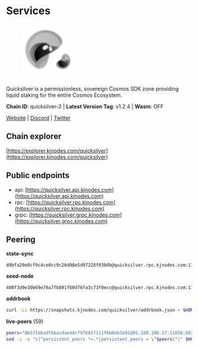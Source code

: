 # Services

<figure><img src="https://raw.githubusercontent.com/kj89/cosmos-images/main/logos/quicksilver.png" width="150" alt=""><figcaption></figcaption></figure>

Quicksilver is a permissionless, sovereign Cosmos SDK zone providing liquid staking for the entire Cosmos Ecosystem.

**Chain ID**: quicksilver-2 | **Latest Version Tag**: v1.2.4 | **Wasm**: OFF

[Website](https://quicksilver.zone) | [Discord](https://discord.gg/quicksilverprotocol) | [Twitter](https://twitter.com/quicksilverzone)




## Chain explorer
[https://explorer.kjnodes.com/quicksilver](https://explorer.kjnodes.com/quicksilver)

## Public endpoints

* api: [https://quicksilver.api.kjnodes.com](https://quicksilver.api.kjnodes.com)
* rpc: [https://quicksilver.rpc.kjnodes.com](https://quicksilver.rpc.kjnodes.com)
* grpc: [https://quicksilver.grpc.kjnodes.com](https://quicksilver.grpc.kjnodes.com)

## Peering

**state-sync**

```text
d9bfa29e0cf9c4ce0cc9c26d98e5d97228f93b0b@quicksilver.rpc.kjnodes.com:11656
```

**seed-node**

```text
400f3d9e30b69e78a7fb891f60d76fa3c73f0ecc@quicksilver.rpc.kjnodes.com:11659
```

**addrbook**
```bash
curl -Ls https://snapshots.kjnodes.com/quicksilver/addrbook.json > $HOME/.quicksilverd/config/addrbook.json
```

**live-peers** (59)
```bash
peers="8b575bbadf6bacdae40cf97681f111f6b0eb3a91@65.108.206.57:11656,602700ce2ed57b2176514ec2ecbda079caa7a536@178.170.40.28:15620,06230bbaabb6c9c6223275b57d8e10fc609ae7ba@51.89.7.184:26633,185f80586290dcd53db67ebc2da1e146e291bcd6@148.251.13.186:11156,0a3860f9d3c27b34910fe8660240ae55699b55c2@84.244.95.245:26656,4de2811fd20d33110daf62223975beccecbe55a0@15.235.114.195:26656,5e2b0913543b7e1e070e32326d5d901b456b2190@146.19.24.133:26656,679f56feb7f4f91d46a92d0eb474d1dc43466d18@213.239.215.59:29986,4a73a81a94c9cd7147a84c35c7ab7abec94093bd@204.93.241.110:27651,d9bfa29e0cf9c4ce0cc9c26d98e5d97228f93b0b@65.109.88.38:11656,ff2055b198685f619897058a26776b9d1b73dc3c@178.63.184.129:26656,ef9c9b1952f245fbb24603d5a1f643041bec7af7@141.95.65.26:29986,e3dd956ac4081ba42ae3d038edd6d80ddf092751@198.199.90.99:26656,6785dbb8a0138600e0e0faaa77baa375451b38bb@162.55.132.48:15620,28ebd43e8c888ed069165fa035e101ae6fd7955e@139.162.191.246:26656,43b97f492bf47b455b7b275c396b1840f4eb336d@142.132.139.101:26656,841efbdd6cd5c7191b5ec849499dfd9d1ea6a931@23.88.69.22:28566,e1b058e5cfa2b836ddaa496b10911da62dcf182e@138.201.8.248:26656,e726816f42831689eab9378d5d577f1d06d25716@176.9.188.21:26656,0a226e70ceb7a4123e66216d1ed83ef22ed8a187@185.119.118.118:2000,05241d21ff9e7c699bbdb4faa73da1860b6d8cd7@128.199.85.168:26656,cbc2c7a7cd39750abee0dcd5dd2832feddbde20e@50.21.173.76:26656,46a0c8717148c4a4aa86eaaa9727e7bc6bb8e70c@49.12.7.7:26656,161f453c9ff27f3120ec5078f56b505316fbc720@65.108.6.45:61156,271419d3eb3878c902ebb0064490ad702d9d067f@144.76.145.150:26656,ef1cb5bff5b76957f02636a30d5d85d861a35dbe@65.109.92.240:21026,d22c450ef79e019dc702d9098ff09f02294e6dff@65.109.37.58:26656,d11e03ee30496ef827383d5dcbbc55e7b3171189@35.240.184.52:26656,ebc272824924ea1a27ea3183dd0b9ba713494f83@195.3.220.136:27026,4aa6607f87ad0b458526d3405731e71553cf275c@219.100.163.35:26656,833a368b9e639d50dcbeaa2e8347306979d55e50@199.217.117.78:11156,063cc6b75194c4f943d32c549667ba210a7f2de1@195.3.222.240:26856,c8b01e6700d048b1aae34d76f5c56511b2a90ab1@57.128.133.24:26656,ba52d6744d89cf66cf29d7663a21e1299d0f6744@74.80.183.130:26654,29c3b582c71d007cc21629b596a721d0e834f77d@65.109.21.75:26656,8afd73dde0c073dd290092d8ffbcc48a61c94525@89.117.58.109:46656,663134c4999f4f9fc59879eaaebbb332e91e2160@45.34.1.114:33656,ec076ff33f2986d064b78602e2ccd2c925bf761e@161.97.82.203:26256,09f16a08fb0da3a20a7bc0212e3bc4645b04918c@65.21.142.30:28656,24d1d6fbaaedb5ec46214660e8fa2b1e55bb21dc@51.195.234.250:26656,8ebd6e7c74a9c36a175f9a86148354b378a4f387@185.248.24.16:26656,4fe29b9b138301ecc0906fe909a833952983d277@65.21.89.54:26654,82c212c73d15ed2c7e6ad7cc5dd68cdd559c0056@65.109.52.178:26656,618e09601dd5abb2bd02de957982742e4c1975ab@195.14.6.2:26656,e09b47db9c221a9d064069befcc471d949d2c28d@45.14.135.159:15620,f73b2b887e7d1c01a3d753db359a0058e634e767@65.108.201.154:2090,bf5d518265b2d5e670cee6f4dc08b95da4fe8baf@107.155.109.202:26656,bbb6a02a90ef98975525d9bd7137511e18edddc1@141.95.99.81:26656,063ff82334c29ab2ed5d9ddebd1953e7df984a58@35.213.176.209:26656,2c658378f5356e39ecea6947eb312f45a8ccfde1@142.132.199.211:26654,ebafaa0d0087ecfc785b095d6a91a67a12eecd80@5.9.100.25:26656,dad4f7425a8346d5d6b0d94299daa14354d87476@65.109.21.74:26656,3b3c0037090a1b5ef9f7ac58ff79f33dffdd188a@65.108.231.124:15656,94bc5b7db0eec4c0f647e8161fb94e3f3e48680c@195.3.220.153:26656,e4dbb1c6075822390aa23885750b306e1a54f9b0@5.161.101.185:26656,a1f5e0b68f36091d5fc8f30aba914b6c191f21fa@65.108.128.201:11156,443ad7c991b2915b620673b10206c92e2b4040e0@173.67.177.120:26656,5f0c0411e34e1c7d0b9c53749d90a923b5e8c625@65.21.133.125:35656,dc6dc8f7c91e2011362b015af8562dced1d2d893@51.159.103.126:26656"
sed -i -e "s|^persistent_peers *=.*|persistent_peers = \"$peers\"|" $HOME/.quicksilverd/config/config.toml
```
